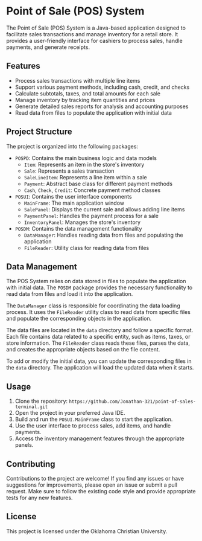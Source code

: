 # Point of Sale (POS) System

The Point of Sale (POS) System is a Java-based application designed to facilitate sales transactions and manage inventory for a retail store. 
It provides a user-friendly interface for cashiers to process sales, handle payments, and generate receipts.

## Features

- Process sales transactions with multiple line items
- Support various payment methods, including cash, credit, and checks
- Calculate subtotals, taxes, and total amounts for each sale
- Manage inventory by tracking item quantities and prices
- Generate detailed sales reports for analysis and accounting purposes
- Read data from files to populate the application with initial data


## Project Structure

The project is organized into the following packages:

- `POSPD`: Contains the main business logic and data models
  - `Item`: Represents an item in the store's inventory
  - `Sale`: Represents a sales transaction
  - `SaleLineItem`: Represents a line item within a sale
  - `Payment`: Abstract base class for different payment methods
  - `Cash`, `Check`, `Credit`: Concrete payment method classes
- `POSUI`: Contains the user interface components
  - `MainFrame`: The main application window
  - `SalePanel`: Displays the current sale and allows adding line items
  - `PaymentPanel`: Handles the payment process for a sale
  - `InventoryPanel`: Manages the store's inventory
- `POSDM`: Contains the data management functionality
  - `DataManager`: Handles reading data from files and populating the application
  - `FileReader`: Utility class for reading data from files
 
## Data Management

The POS System relies on data stored in files to populate the application with initial data. The `POSDM` package provides the necessary functionality to read data from files and load it into the application.

The `DataManager` class is responsible for coordinating the data loading process. It uses the `FileReader` utility class to read data from specific files and populate the corresponding objects in the application.

The data files are located in the `data` directory and follow a specific format. Each file contains data related to a specific entity, such as items, taxes, or store information. The `FileReader` class reads these files, parses the data, and creates the appropriate objects based on the file content.

To add or modify the initial data, you can update the corresponding files in the `data` directory. The application will load the updated data when it starts.


## Usage

1. Clone the repository: `https://github.com/Jonathan-321/point-of-sales-terminal.git`
2. Open the project in your preferred Java IDE.
3. Build and run the `POSUI.MainFrame` class to start the application.
4. Use the user interface to process sales, add items, and handle payments.
5. Access the inventory management features through the appropriate panels.

## Contributing

Contributions to the project are welcome! If you find any issues or have suggestions for improvements, 
please open an issue or submit a pull request. Make sure to follow the existing code style and provide appropriate tests for any new features.

## License

This project is licensed under the Oklahoma Christian University. 
